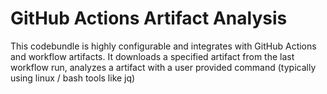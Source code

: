 # GitHub Actions Artifact Analysis
This codebundle is highly configurable and integrates with GitHub Actions and workflow artifacts. It downloads a specified artifact from the last workflow run, analyzes a artifact with a user provided command (typically using linux / bash tools like jq) 